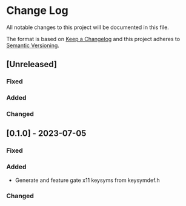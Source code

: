 # Change Log
All notable changes to this project will be documented in this file.

The format is based on [Keep a Changelog](http://keepachangelog.com/)
and this project adheres to [Semantic Versioning](http://semver.org/).

## [Unreleased]
### Fixed

### Added

### Changed

## [0.1.0] - 2023-07-05
### Fixed

### Added
- Generate and feature gate x11 keysyms from keysymdef.h

### Changed